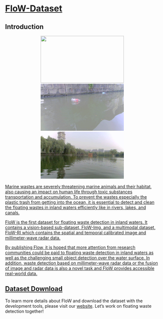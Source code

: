 # [FloW-Dataset](https://www.orca-tech.cn/datasets.html)

## Introduction

<div align=center>
<a href="https://www.orca-tech.cn/datasets.html"><img src="https://github.com/ORCA-TECH/FloW-Dataset/blob/main/Pictures/scene1.gif" width="272" height="153"/>
<a href="https://www.orca-tech.cn/datasets.html"><img src="https://github.com/ORCA-TECH/FloW-Dataset/blob/main/Pictures/scene2.gif" width="272" height="153"/>
<a href="https://www.orca-tech.cn/datasets.html"><img src="https://github.com/ORCA-TECH/FloW-Dataset/blob/main/Pictures/scene3.gif" width="272" height="153"/>
</div>

Marine wastes are severely threatening marine animals and their habitat, also causing an impact on human life through toxic substances transportation and accumulation. To prevent the wastes especially the plastic trash from getting into the ocean, it is essential to detect and clean the floating wastes in inland waters efficiently like in rivers, lakes, and canals.

FloW is the first dataset for floating waste detection in inland waters. It contains a vision-based sub-dataset, FloW-Img, and a multimodal dataset, FloW-RI which contains the spatial and temporal calibrated image and millimeter-wave radar data. 

By publishing Flow, it is hoped that more attention from research communities could be paid to floating waste detection in inland waters as well as the challenging small object detection over the water surface. In addition, waste detection based on millimeter-wave radar data or the fusion of image and radar data is also a novel task and FloW provides accessible real-world data.

## [Dataset Download](https://www.orca-tech.cn/datasets.html)

To learn more details about FloW and download the dataset with the development tools, please visit our [website](https://www.orca-tech.cn/datasets.html). Let’s work on floating waste detection together!
